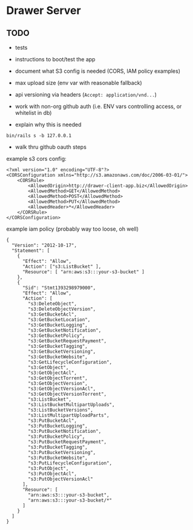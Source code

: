# Drawer Server


## TODO

- tests
- instructions to boot/test the app
- document what S3 config is needed (CORS, IAM policy examples)
- max upload size (env var with reasonable fallback)
- api versioning via headers (`Accept: application/vnd...`)
- work with non-org github auth (i.e. ENV vars controlling access, or whitelist
  in db)

- explain why this is needed

```
bin/rails s -b 127.0.0.1
```

- walk thru github oauth steps

example s3 cors config:

```
<?xml version="1.0" encoding="UTF-8"?>
<CORSConfiguration xmlns="http://s3.amazonaws.com/doc/2006-03-01/">
    <CORSRule>
        <AllowedOrigin>http://drawer-client-app.biz</AllowedOrigin>
        <AllowedMethod>GET</AllowedMethod>
        <AllowedMethod>POST</AllowedMethod>
        <AllowedMethod>PUT</AllowedMethod>
        <AllowedHeader>*</AllowedHeader>
    </CORSRule>
</CORSConfiguration>
```

example iam policy (probably way too loose, oh well)

```
{
  "Version": "2012-10-17",
  "Statement": [
    {
      "Effect": "Allow",
      "Action": ["s3:ListBucket" ],
      "Resource": [ "arn:aws:s3:::your-s3-bucket" ]
    },
    {
      "Sid": "Stmt1393298979000",
      "Effect": "Allow",
      "Action": [
        "s3:DeleteObject",
        "s3:DeleteObjectVersion",
        "s3:GetBucketAcl",
        "s3:GetBucketLocation",
        "s3:GetBucketLogging",
        "s3:GetBucketNotification",
        "s3:GetBucketPolicy",
        "s3:GetBucketRequestPayment",
        "s3:GetBucketTagging",
        "s3:GetBucketVersioning",
        "s3:GetBucketWebsite",
        "s3:GetLifecycleConfiguration",
        "s3:GetObject",
        "s3:GetObjectAcl",
        "s3:GetObjectTorrent",
        "s3:GetObjectVersion",
        "s3:GetObjectVersionAcl",
        "s3:GetObjectVersionTorrent",
        "s3:ListBucket",
        "s3:ListBucketMultipartUploads",
        "s3:ListBucketVersions",
        "s3:ListMultipartUploadParts",
        "s3:PutBucketAcl",
        "s3:PutBucketLogging",
        "s3:PutBucketNotification",
        "s3:PutBucketPolicy",
        "s3:PutBucketRequestPayment",
        "s3:PutBucketTagging",
        "s3:PutBucketVersioning",
        "s3:PutBucketWebsite",
        "s3:PutLifecycleConfiguration",
        "s3:PutObject",
        "s3:PutObjectAcl",
        "s3:PutObjectVersionAcl"
      ],
      "Resource": [
        "arn:aws:s3:::your-s3-bucket",
        "arn:aws:s3:::your-s3-bucket/*"
      ]
    }
  ]
}
```
